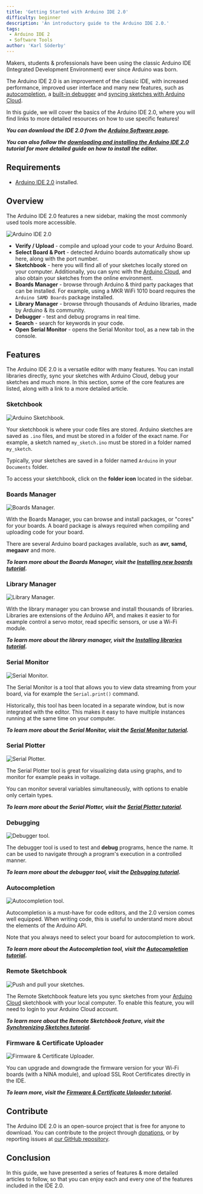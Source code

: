 ```yaml
---
title: 'Getting Started with Arduino IDE 2.0'
difficulty: beginner
description: 'An introductory guide to the Arduino IDE 2.0.'
tags:
 - Arduino IDE 2
 - Software Tools
author: 'Karl Söderby'
---
```


Makers, students & professionals have been using the classic Arduino IDE (Integrated Development Environment) ever since Arduino was born.

The Arduino IDE 2.0 is an improvement of the classic IDE, with increased performance, improved user interface and many new features, such as [autocompletion](/software/ide-v2/tutorials/ide-v2-autocomplete-feature), a [built-in debugger](/software/ide-v2/tutorials/ide-v2-debugger) and [syncing sketches with Arduino Cloud](/software/ide-v2/tutorials/ide-v2-cloud-sketch-sync).

In this guide, we will cover the basics of the Arduino IDE 2.0, where you will find links to more detailed resources on how to use specific features!

***You can download the IDE 2.0 from the [Arduino Software page](https://www.arduino.cc/en/software).*** 

***You can also follow the [downloading and installing the Arduino IDE 2.0](/software/ide-v2/tutorials/getting-started/ide-v2-downloading-and-installing) tutorial for more detailed guide on how to install the editor.***

## Requirements

- [Arduino IDE 2.0](https://www.arduino.cc/en/software) installed. 

## Overview

The Arduino IDE 2.0 features a new sidebar, making the  most commonly used tools more accessible.

![Arduino IDE 2.0](assets/ide-2-overview.png)

- **Verify / Upload** - compile and upload your code to your Arduino Board.
- **Select Board & Port** - detected Arduino boards automatically show up here, along with the port number.
- **Sketchbook** - here you will find all of your sketches locally stored on your computer. Additionally, you can sync with the [Arduino Cloud](https://cloud.arduino.cc/), and also obtain your sketches from the online environment.
- **Boards Manager** - browse through Arduino & third party packages that can be installed. For example, using a MKR WiFi 1010 board requires the `Arduino SAMD Boards` package installed.
- **Library Manager** - browse through thousands of Arduino libraries, made by Arduino & its community.
- **Debugger** - test and debug programs in real time.
- **Search** - search for keywords in your code.
- **Open Serial Monitor** - opens the Serial Monitor tool, as a new tab in the console.

## Features

The Arduino IDE 2.0 is a versatile editor with many features. You can install libraries directly, sync your sketches with Arduino Cloud, debug your sketches and much more. In this section, some of the core features are listed, along with a link to a more detailed article.

### Sketchbook

![Arduino Sketchbook.](assets/local-sketchbook.png)

Your sketchbook is where your code files are stored. Arduino sketches are saved as `.ino` files, and must be stored in a folder of the exact name. For example, a sketch named `my_sketch.ino` must be stored in a folder named `my_sketch`.

Typically, your sketches are saved in a folder named `Arduino` in your `Documents` folder. 

To access your sketchbook, click on the **folder icon** located in the sidebar. 

### Boards Manager

![Boards Manager.](assets/board-manager.png)

With the Boards Manager, you can browse and install packages, or "cores" for your boards. A board package is always required when compiling and uploading code for your board.

There are several Arduino board packages available, such as **avr, samd, megaavr** and more.

***To learn more about the Boards Manager, visit the [Installing new boards tutorial](/software/ide-v2/tutorials/ide-v2-board-manager).***


### Library Manager

![Library Manager.](assets/library-manager.png)

With the library manager you can browse and install thousands of libraries. Libraries are extensions of the Arduino API, and makes it easier to for example control a servo motor, read specific sensors, or use a Wi-Fi module.

***To learn more about the library manager, visit the [Installing libraries tutorial](/software/ide-v2/tutorials/ide-v2-installing-a-library).***

### Serial Monitor

![Serial Monitor.](assets/serial-monitor.png)

The Serial Monitor is a tool that allows you to view data streaming from your board, via for example the `Serial.print()` command. 

Historically, this tool has been located in a separate window, but is now integrated with the editor. This makes it easy to have multiple instances running at the same time on your computer.

***To learn more about the Serial Monitor, visit the [Serial Monitor tutorial](/software/ide-v2/tutorials/ide-v2-serial-monitor).***

### Serial Plotter

![Serial Plotter.](assets/potentiometer-plotter.gif)

The Serial Plotter tool is great for visualizing data using graphs, and to monitor for example peaks in voltage. 

You can monitor several variables simultaneously, with options to enable only certain types. 

***To learn more about the Serial Plotter, visit the [Serial Plotter tutorial](/software/ide-v2/tutorials/ide-v2-serial-plotter).***

### Debugging

![Debugger tool.](assets/playpause.gif)

The debugger tool is used to test and **debug** programs, hence the name. It can be used to navigate through a program's execution in a controlled manner. 

***To learn more about the debugger tool, visit the [Debugging tutorial](/software/ide-v2/tutorials/ide-v2-debugger).***

### Autocompletion

![Autocompletion tool.](assets/autocomplete.png)

Autocompletion is a must-have for code editors, and the 2.0 version comes well equipped. When writing code, this is useful to understand more about the elements of the Arduino API.

Note that you always need to select your board for autocompletion to work. 

***To learn more about the Autocompletion tool, visit the [Autocompletion tutorial](/software/ide-v2/tutorials/ide-v2-autocomplete-feature).***

### Remote Sketchbook

![Push and pull your sketches.](assets/remote-sketchbook.gif)

The Remote Sketchbook feature lets you sync sketches from your [Arduino Cloud](https://cloud.arduino.cc/) sketchbook with your local computer. To enable this feature, you will need to login to your Arduino Cloud account.

***To learn more about the Remote Sketchbook feature, visit the [Synchronizing Sketches tutorial](/software/ide-v2/tutorials/ide-v2-cloud-sketch-sync).***

### Firmware & Certificate Uploader

![Firmware & Certificate Uploader.](assets/fw-cert-upload.png)

You can upgrade and downgrade the firmware version for your Wi-Fi boards (with a NINA module), and upload SSL Root Certificates directly in the IDE.

***To learn more, visit the [Firmware & Certificate Uploader tutorial](/software/ide-v2/tutorials/ide-v2-fw-cert-uploader).***

## Contribute

The Arduino IDE 2.0 is an open-source project that is free for anyone to download. You can contribute to the project through [donations](https://www.arduino.cc/en/donate/), or by reporting issues at [our GitHub repository](https://github.com/arduino/arduino-ide).

## Conclusion

In this guide, we have presented a series of features & more detailed articles to follow, so that you can enjoy each and every one of the features included in the IDE 2.0.
